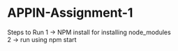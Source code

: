 # APPIN-Assignment-1
Steps to Run 
1 -> NPM install for installing node_modules<br>
2 -> run using npm start
